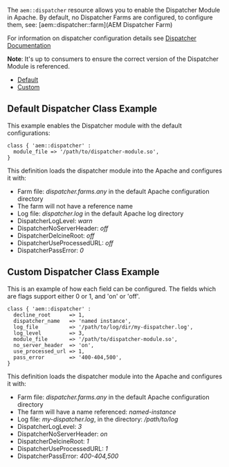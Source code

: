 
The `aem::dispatcher` resource allows you to enable the Dispatcher Module in Apache. By default, no Dispatcher Farms are configured, to configure them, see: [aem::dispatcher::farm](AEM Dispatcher Farm)

For information on dispatcher configuration details see [Dispatcher Documentation](https://docs.adobe.com/docs/en/dispatcher/disp-install.html#Apache%20Web%20Server%20-%20Configure%20Apache%20Web%20Server%20for%20Dispatcher)

**Note**: It's up to consumers to ensure the correct version of the Dispatcher Module is referenced.

* [Default](#default-dispatcher-class-example)
* [Custom](#custom-dispatcher-class-example)


## Default Dispatcher Class Example

This example enables the Dispatcher module with the default configurations:

~~~ puppet
class { 'aem::dispatcher' :
  module_file => '/path/to/dispatcher-module.so',
}
~~~

This definition loads the dispatcher module into the Apache and configures it with:

* Farm file: *dispatcher.farms.any* in the default Apache configuration directory
* The farm will not have a reference name
* Log file: *dispatcher.log* in the default Apache log directory
* DispatcherLogLevel: *warn*
* DispatcherNoServerHeader: *off*
* DispatcherDelcineRoot: *off*
* DispatcherUseProcessedURL: *off*
* DispatcherPassError: *0*

## Custom Dispatcher Class Example

This is an example of how each field can be configured. The fields which are flags support either 0 or 1, and 'on' or 'off'.

~~~ puppet
class { 'aem::dispatcher' :
  decline_root      => 1,
  dispatcher_name   => 'named instance',
  log_file          => '/path/to/log/dir/my-dispatcher.log',
  log_level         => 3,
  module_file       => '/path/to/dispatcher-module.so',
  no_server_header  => 'on',
  use_processed_url => 1,
  pass_error        => '400-404,500',
}
~~~

This definition loads the dispatcher module into the Apache and configures it with:

* Farm file: *dispatcher.farms.any* in the default Apache configuration directory
* The farm will have a name referenced: *named-instance*
* Log file: *my-dispatcher.log*, in the directory: */path/to/log*
* DispatcherLogLevel: *3*
* DispatcherNoServerHeader: *on*
* DispatcherDelcineRoot: *1*
* DispatcherUseProcessedURL: *1*
* DispatcherPassError: *400-404,500*

